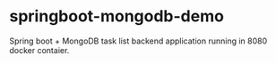 # springboot-mongodb-demo

Spring boot + MongoDB task list backend application running in 8080 docker contaier.